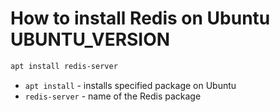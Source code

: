 # How to install Redis on Ubuntu UBUNTU_VERSION

```bash
apt install redis-server
```

- `apt install` - installs specified package on Ubuntu
- `redis-server` - name of the Redis package



